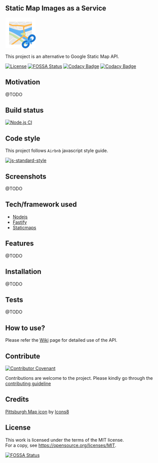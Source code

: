 ## Static Map Images as a Service
![Logo](./assets/logo-96.png)  

This project is an alternative to Google Static Map API.  

[![License](https://img.shields.io/github/license/gihan10/staticmap-service)](https://github.com/gihan10/staticmap-service/blob/main/LICENSE)
[![FOSSA Status](https://app.fossa.com/api/projects/git%2Bgithub.com%2Fgihan10%2Fstaticmap-service.svg?type=shield)](https://app.fossa.com/projects/git%2Bgithub.com%2Fgihan10%2Fstaticmap-service?ref=badge_shield) 
[![Codacy Badge](https://api.codacy.com/project/badge/Grade/1a4d865272044212860e5c1b1a090c26)](https://app.codacy.com/gh/gihan10/staticmap-service?utm_source=github.com&utm_medium=referral&utm_content=gihan10/staticmap-service&utm_campaign=Badge_Grade)
[![Codacy Badge](https://app.codacy.com/project/badge/Coverage/f4ea491b97724199a871de00ea437563)](https://www.codacy.com/gh/gihan10/staticmap-service/dashboard?utm_source=github.com&utm_medium=referral&utm_content=gihan10/staticmap-service&utm_campaign=Badge_Coverage)

## Motivation
@TODO

## Build status
[![Node.js CI](https://img.shields.io/github/workflow/status/gihan10/staticmap-service/Node.js%20CI?label=Node.js%20CI)](https://github.com/gihan10/staticmap-service/actions?query=workflow%3A%22Node.js+CI%22)

## Code style
This project follows `Airbnb` javascript style guide.

[![js-standard-style](https://img.shields.io/badge/code%20style-airbnb-brightgreen)](https://github.com/airbnb/javascript)
 
## Screenshots
@TODO

## Tech/framework used
- [Nodejs](https://nodejs.org)
- [Fastify](https://www.npmjs.com/package/fastify)
- [Staticmaps](https://www.npmjs.com/package/staticmaps)

## Features
@TODO

## Installation
@TODO

## Tests
@TODO

## How to use?
Please refer the [Wiki](https://github.com/gihan10/staticmap-service/wiki) page for detailed use of the API.

## Contribute

[![Contributor Covenant](https://img.shields.io/badge/Contributor%20Covenant-v2.0%20adopted-ff69b4.svg)](code_of_conduct.md)  

Contributions are welcome to the project. Please kindly go through the [contributing guideline](.github/CONTRIBUTING.md)

## Credits

[Pittsburgh Map icon](https://icons8.com/icons/set/pittsburgh-map) by [Icons8](https://icons8.com)

## License
This work is licensed under the terms of the MIT license.  
For a copy, see <https://opensource.org/licenses/MIT>.

[![FOSSA Status](https://app.fossa.com/api/projects/git%2Bgithub.com%2Fgihan10%2Fstaticmap-service.svg?type=large)](https://app.fossa.com/projects/git%2Bgithub.com%2Fgihan10%2Fstaticmap-service?ref=badge_large)
